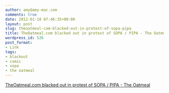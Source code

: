 ```yaml
---
author: amy@amy-mac.com
comments: true
date: 2012-01-18 07:46:35+00:00
layout: post
slug: theoatmeal-com-blacked-out-in-protest-of-sopa-pipa
title: TheOatmeal.com blacked out in protest of SOPA / PIPA - The Oatmeal
wordpress_id: 526
post_format:
- Link
tags:
- blackout
- comic
- sopa
- the oatmeal
---
```


[TheOatmeal.com blacked out in protest of SOPA / PIPA - The Oatmeal](http://theoatmeal.com/sopa)
